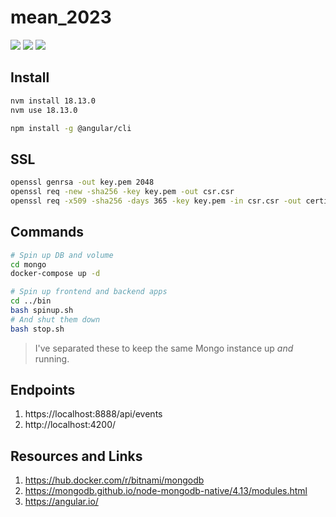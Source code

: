 # mean_2023

[![](https://img.shields.io/badge/Angular-v15-1976d2.svg)](https://angular.io/)
[![](https://img.shields.io/badge/MongoDb-4.2-023430.svg)](https://www.mongodb.com/)
[![](https://img.shields.io/badge/Node-18.13.0-333.svg)](https://nodejs.org/)

## Install

```BASH
nvm install 18.13.0
nvm use 18.13.0
```
```BASH
npm install -g @angular/cli
```

## SSL

```BASH
openssl genrsa -out key.pem 2048
openssl req -new -sha256 -key key.pem -out csr.csr
openssl req -x509 -sha256 -days 365 -key key.pem -in csr.csr -out certificate.pem
```

## Commands

```BASH
# Spin up DB and volume
cd mongo
docker-compose up -d

# Spin up frontend and backend apps
cd ../bin
bash spinup.sh
# And shut them down
bash stop.sh
```

> I've separated these to keep the same Mongo instance up *and* running.

## Endpoints

1. https://localhost:8888/api/events
2. http://localhost:4200/ 


## Resources and Links

1. https://hub.docker.com/r/bitnami/mongodb
2. https://mongodb.github.io/node-mongodb-native/4.13/modules.html
3. https://angular.io/